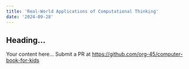 ```yaml
---
title: 'Real-World Applications of Computational Thinking'
date: '2024-09-28'
---
```


## Heading...
Your content here...
Submit a PR at https://github.com/org-45/computer-book-for-kids
